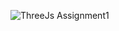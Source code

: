 ![ThreeJs Assignment1](https://github.com/user-attachments/assets/60e1b86c-7264-48f3-af34-3fe2e1f86247)

